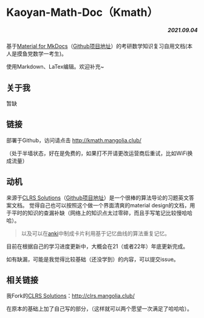 # Kaoyan-Math-Doc（Kmath）
 ##### <p align="right">2021.09.04</p>
基于[Material for MkDocs](https://squidfunk.github.io/mkdocs-material/)（[Github项目地址](https://github.com/squidfunk/mkdocs-material)）的考研数学知识复习自用文档(本人是摸鱼党数学一考生)。

使用Markdown、LaTex编辑。欢迎补充~

## 关于我

暂缺
 
## 链接
部署于Github，访问请点击 http://kmath.mangolia.club/

（处于半墙状态，好在是免费的，如果打不开请更改运营商后重试，比如WiFi换成流量）

## 动机
来源于[CLRS Solutions](https://walkccc.me/CLRS/)（[Github项目地址](https://github.com/walkccc/CLRS/)）是一个很棒的算法导论的习题英文答案文档。
觉得自己也可以按照这个做一个界面清爽的material design的文档，用于平时的知识的查漏补缺（网络上的知识点太过零碎，而且手写笔记比较慢哈哈哈）。
> 以及可以在[anki](https://github.com/ankitects/anki)中制成卡片利用基于记忆曲线的算法重复记忆。

目前在根据自己的学习进度更新中，大概会在21（或者22年）年底更新完成。

如有缺漏，可能是我觉得比较基础（还没学到）的内容，可以提交issue。

## 相关链接

我Fork的[CLRS Solutions](https://walkccc.me/CLRS/)：http://clrs.mangolia.club/

在原本的基础上加了自己写的部分，（这样就可以两个愿望一次满足了哈哈哈）。